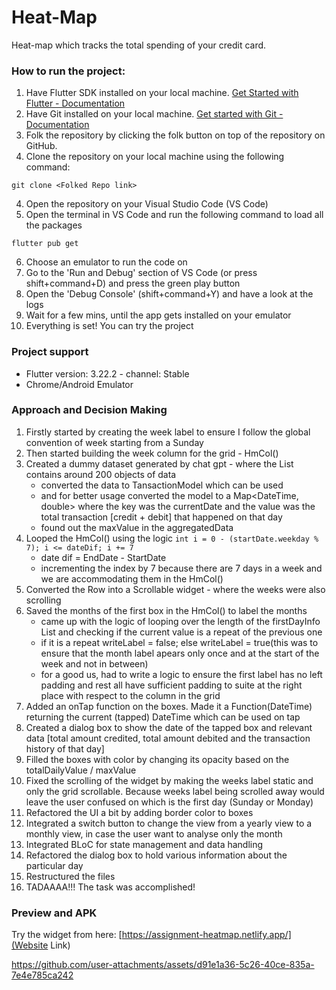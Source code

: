 # Heat-Map

Heat-map which tracks the total spending of your credit card. 

### How to run the project:
1. Have Flutter SDK installed on your local machine. [Get Started with Flutter - Documentation](https://docs.flutter.dev/get-started/install) 
2. Have Git installed on your local machine. [Get started with Git - Documentation](https://git-scm.com/book/en/v2/Getting-Started-Installing-Git)
3. Folk the repository by clicking the folk button on top of the repository on GitHub.
4. Clone the repository on your local machine using the following command:

```
git clone <Folked Repo link>
```

4. Open the repository on your Visual Studio Code (VS Code)
5. Open the terminal in VS Code and run the following command to load all the packages 

```
flutter pub get
```

6. Choose an emulator to run the code on
7. Go to the 'Run and Debug' section of VS Code (or press shift+command+D) and press the green play button
8. Open the 'Debug Console' (shift+command+Y) and have a look at the logs
9. Wait for a few mins, until the app gets installed on your emulator
10. Everything is set! You can try the project

### Project support
- Flutter version: 3.22.2 - channel: Stable
- Chrome/Android Emulator

### Approach and Decision Making
1. Firstly started by creating the week label to ensure I follow the global convention of week starting from a Sunday
2. Then started building the week column for the grid - HmCol()
3. Created a dummy dataset generated by chat gpt - where the List contains around 200 objects of data
    - converted the data to TansactionModel which can be used
    - and for better usage converted the model to a Map<DateTime, double> where the key was the currentDate and the value was the total transaction [credit + debit] that happened on that day
    - found out the maxValue in the aggregatedData
4. Looped the HmCol() using the logic ```int i = 0 - (startDate.weekday % 7); i <= dateDif; i += 7```
    - date dif = EndDate - StartDate
    - incrementing the index by 7 because there are 7 days in a week and we are accommodating them in the HmCol()
5. Converted the Row into a Scrollable widget - where the weeks were also scrolling
6. Saved the months of the first box in the HmCol() to label the months
    - came up with the logic of looping over the length of the firstDayInfo List and checking if the current value is a repeat of the previous one
    - if it is a repeat writeLabel = false; else writeLabel = true(this was to ensure that the month label apears only once and at the start of the week and not in between)
    - for a good us, had to write a logic to ensure the first label has no left padding and rest all have sufficient padding to suite at the right place with respect to the column in the grid
7. Added an onTap function on the boxes. Made it a Function(DateTime) returning the current (tapped) DateTime which can be used on tap
8. Created a dialog box to show the date of the tapped box and relevant data [total amount credited, total amount debited and the transaction history of that day]
9. Filled the boxes with color by changing its opacity based on the totalDailyValue / maxValue
10. Fixed the scrolling of the widget by making the weeks label static and only the grid scrollable. Because weeks label being scrolled away would leave the user confused on which is the first day (Sunday or Monday)
11. Refactored the UI a bit by adding border color to boxes
12. Integrated a switch button to change the view from a yearly view to a monthly view, in case the user want to analyse only the month
13. Integrated BLoC for state management and data handling
14. Refactored the dialog box to hold various information about the particular day
15. Restructured the files
16. TADAAAA!!! The task was accomplished!


### Preview and APK

Try the widget from here: [https://assignment-heatmap.netlify.app/](Website Link)

https://github.com/user-attachments/assets/d91e1a36-5c26-40ce-835a-7e4e785ca242



